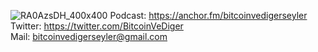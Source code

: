 ![RA0AzsDH_400x400](https://user-images.githubusercontent.com/3943422/151622831-f242e5d3-356f-46e0-85f0-86822f0b6657.jpg)
Podcast: https://anchor.fm/bitcoinvedigerseyler<br>
Twitter: https://twitter.com/BitcoinVeDiger<br>
Mail: bitcoinvedigerseyler@gmail.com
